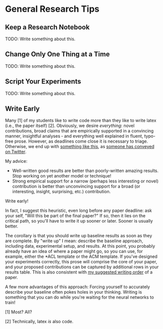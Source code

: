 # General Research Tips

## Keep a Research Notebook

TODO: Write something about this.

## Change Only One Thing at a Time

TODO: Write something about this.

## Script Your Experiments

TODO: Write something about this.

## Write Early

Many [1] of my students like to write code more than they like to write latex (i.e., the paper itself) [2].
Obviously, we desire _everything_: novel contributions, broad claims that are empirically supported in a convincing manner, insightful analyses &dash; and everything well explained in fluent, typo-free prose.
However, as deadlines come close it is necessary to triage.
Otherwise, we end up with [something like this](https://www.reddit.com/r/funny/comments/85p3x2/when_there_is_5_minutes_left_on_the_test/), as [someone has conveyed on Twitter](https://twitter.com/nijfranck/status/977277874460938242).

My advice:

+ Well-written good results are better than poorly-written amazing results. Stop working on yet another model or technique!
+ Strong empirical support for a narrow (perhaps less interesting or novel) contribution is better than unconvincing support for a broad (or interesting, insight, surprising, etc.) contribution.

Write early!

In fact, I suggest this heuristic, even long before any paper deadline: ask your self, "Will this be part of the final paper?"
If so, then it lies on the critical path, so you'll have to write it up sooner or later.
Sooner is usually better.

The corollary is that you should write up baseline results as soon as they are complete.
By "write up" I mean: describe the baseline approach, including data, experimental setup, and results.
At this point, you probably already have an idea of where a paper might go, so you can use, for example, either the \*ACL template or the ACM template.
If you've designed your experiments correctly, this prose will comprise the core of your paper, and your proposed contributions can be captured by additional rows in your results table.
This is also consistent with [my suggested writing order](writing-a-research-paper-with-me.md#writing-order) of a paper.

A few more advantages of this approach:
Forcing yourself to accurately describe your baseline often pokes holes in your thinking.
Writing is something that you can do while you're waiting for the neural networks to train!

[1] Most? All?

[2] Technically, latex _is_ also code.
